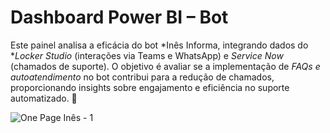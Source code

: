 # Dashboard Power BI – Bot  

Este painel analisa a eficácia do bot *Inês Informa, integrando dados do **Locker Studio* (interações via Teams e WhatsApp) e *Service Now* (chamados de suporte). O objetivo é avaliar se a implementação de *FAQs e autoatendimento* no bot contribui para a redução de chamados, proporcionando insights sobre engajamento e eficiência no suporte automatizado. 🚀

![One Page Inês - 1](https://github.com/user-attachments/assets/69d7310c-07fb-4ada-b7c9-a5c5a8e64f31)



